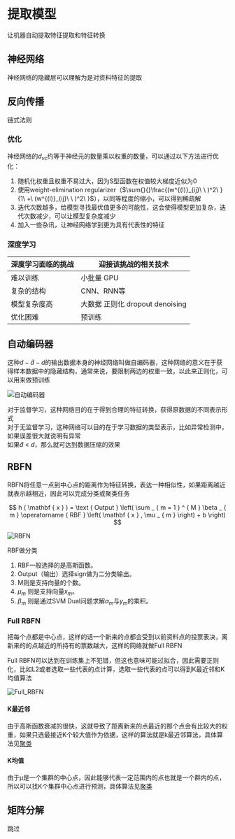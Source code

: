 # 提取模型
让机器自动提取特征提取和特征转换

## 神经网络
神经网络的隐藏层可以理解为是对资料特征的提取

## 反向传播
链式法则

### 优化
神经网络的$d_{vc}$约等于神经元的数量乘以权重的数量，可以通过以下方法进行优化：  
1. 随机化权重且权重不易过大，因为S型函数在权值较大梯度近似为0
2. 使用weight-elimination regularizer（$\sum{}{}\frac{(w^{(l)}_{ij}\ \ )^2\ }{1\ +\ (w^{(l)}_{ij}\ \ )^2\ }$），以同等程度的缩小，可以得到稀疏解
3. 迭代次数越多，给模型寻找最优值更多的可能性，这会使得模型更加复杂，迭代次数减少，可以让模型复杂度减少
4. 加入一些杂讯，让神经网络学到更为具有代表性的特征

### 深度学习
|深度学习面临的挑战|迎接该挑战的相关技术|
|----------------|-------------------|
|难以训练|小批量 GPU|
|复杂的结构|CNN、RNN等|
|模型复杂度高|大数据 正则化 dropout denoising|
|优化困难|预训练|

## 自动编码器
这种$d−\tilde{d}−d$的输出数据本身的神经网络叫做自编码器，这种网络的意义在于获得样本数据中的隐藏结构，通常来说，要限制两边的权重一致，以此来正则化，可以用来做预训练

![自动编码器](https://img-blog.csdn.net/20180318211750732)

对于监督学习，这种网络目的在于得到合理的特征转换，获得原数据的不同表示形式  
对于无监督学习，这种网络可以目的在于学习数据的类型表示，比如异常检测中，如果误差很大就说明有异常  
如果$\tilde{d}\ <\ d$，那么就可达到数据压缩的效果

## RBFN

RBFN将任意一点到中心点的距离作为特征转换，表达一种相似性，如果距离越近就表示越相近，因此可以完成分类或聚类任务

$$
h ( \mathbf { x } )  = \text { Output } \left( \sum _ { m = 1 } ^ { M } \beta _ { m } \operatorname { RBF } \left( \mathbf { x } , \mu _ { m } \right) + b \right)
$$

![RBFN](https://img-blog.csdnimg.cn/20200501113836456.png)

RBF做分类  
1. RBF一般选择的是高斯函数。
2. Output（输出）选择sign做为二分类输出。
3. M则是支持向量的个数。
4. $μ_m$ 则是支持向量$x_m$。
5. $β_m$ 则是通过SVM Dual问题求解$α_m$与$y_m$的乘积。

### Full RBFN
把每个点都是中心点，这样的话一个新来的点都会受到以前资料点的投票表决，离新来的的点越近的所持有的票数越大，这样的网络就做Full RBFN  

Full RBFN可以达到在训练集上不犯错，但这也意味可能过拟合，因此需要正则化，比如L2或者选取一些代表的点计算，选取一些代表的点可以得到K最近邻和K均值算法

![Full_RBFN](https://img-blog.csdn.net/20180324222931840)

#### K最近邻
由于高斯函数衰减的很快，这就导致了距离新来的点最近的那个点会有比较大的权重，如果只选最接近K个较大值作为依据，这样的算法就是k最近邻算法，具体算法见[聚类](cluster.md)  

#### K均值
由于μ是一个集群的中心点，因此能够代表一定范围内的点也就是一个群内的点，所以可以找K个集群中心点进行预测，具体算法见[聚类](cluster.md)  


## 矩阵分解
跳过